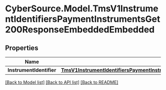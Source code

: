 # CyberSource.Model.TmsV1InstrumentIdentifiersPaymentInstrumentsGet200ResponseEmbeddedEmbedded
## Properties

Name | Type | Description | Notes
------------ | ------------- | ------------- | -------------
**InstrumentIdentifier** | [**TmsV1InstrumentIdentifiersPaymentInstrumentsGet200ResponseEmbeddedEmbeddedInstrumentIdentifier**](TmsV1InstrumentIdentifiersPaymentInstrumentsGet200ResponseEmbeddedEmbeddedInstrumentIdentifier.md) |  | [optional] 

[[Back to Model list]](../README.md#documentation-for-models) [[Back to API list]](../README.md#documentation-for-api-endpoints) [[Back to README]](../README.md)

